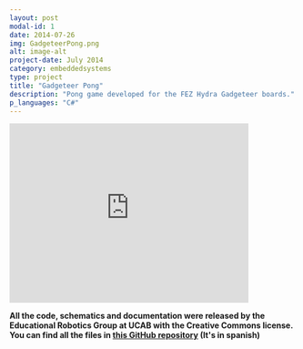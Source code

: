 ```yaml
---
layout: post
modal-id: 1
date: 2014-07-26
img: GadgeteerPong.png
alt: image-alt
project-date: July 2014
category: embeddedsystems
type: project
title: "Gadgeteer Pong"
description: "Pong game developed for the FEZ Hydra Gadgeteer boards."
p_languages: "C#"
---
```


<embed width="420" height="315"
src="http://www.youtube.com/watch?v=QoQYBjscoxM">

<b>All the code, schematics and documentation were released by the Educational Robotics Group at UCAB with the Creative Commons license. You can find all the files in <a href="https://github.com/YoshuaNava/GrupoRoboticaEducativaUCAB">this GitHub repository</a> (It's in spanish) </b>
